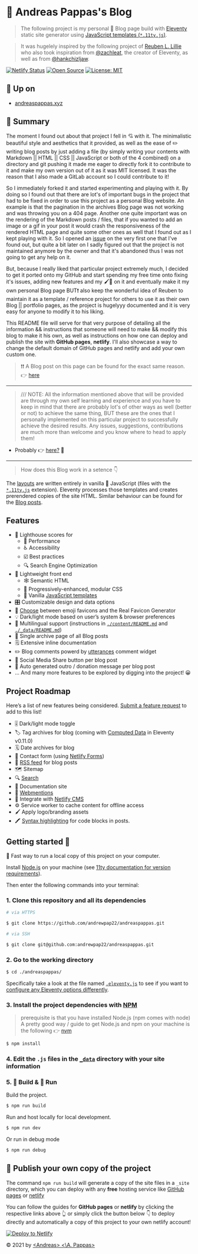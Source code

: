 # 🦁 Andreas Pappas's Blog

> The following project is my personal 📖 Blog page build with [Eleventy](https://11ty.dev/) static site generator using [JavaScript templates (`*.11ty.js`)](https://11ty.dev/languages/javascript/).

> It was hugelely inspired by the following project of [Reuben L. Lillie](https://gitlab.com/reubenlillie/eleventy-dot-js-blog/-/tree/master) who also took inspiration from [@zachleat](https://github.com/11ty/eleventy-base-blog/), the creator of Eleventy, as well as from [@hankchizljaw](https://github.com/hankchizljaw/hylia). 

[![Netlify Status](https://api.netlify.com/api/v1/badges/33071dfc-5c6d-4963-a927-4a9f7b8cb57a/deploy-status)](https://app.netlify.com/sites/andreaspappas/deploys)
[![Open Source](https://badges.frapsoft.com/os/v1/open-source.svg?v=103)](https://opensource.org/)
[![License: MIT](https://img.shields.io/badge/License-MIT-yellow.svg)](https://opensource.org/licenses/MIT)

## 🚀 Up on

* [andreaspappas.xyz](https://andreaspappas.xyz/)

## 💬 Summary

The moment I found out about that project I fell in 💘 with it. The minimalistic beautiful style and aesthetics that it provided, as well as the ease of ✏️ writing blog posts by just adding a file (by simply writing your contents with Markdown || HTML || CSS || JavaScript or both of the 4 combined) on a directory and git pushing it made me eager to directly fork it to contribute to it and make my own version out of it as it was MIT licensed. It was the reason that I also made a GitLab account so I could contribute to it! 

So I immediately forked it and started experimenting and playing with it. By doing so I found out that there are lot's of important bugs in the project that had to be fixed in order to use this project as a personal Blog website. An example is that the pagination in the archives Blog page was not working and was throwing you on a 404 page. Another one quite important was on the rendering of the Markdown posts / files, that if you wanted to add an image or a gif in your post it would crash the responsiveness of the rendered HTML page and quite some other ones as well that I found out as I kept playing with it. So I opened an [issue](https://gitlab.com/reubenlillie/eleventy-dot-js-blog/-/issues/62) on the very first one that I've found out, but quite a bit later on I sadly figured out that the project is not maintained anymore by the owner and that it's abandoned thus I was not going to get any help on it. 

But, because I really liked that particular project extremely much, I decided to get it ported onto my GitHub and start spending my free time onto fixing it's issues, adding new features and my 🖌️🎨 on it and eventually make it my own personal Blog page BUT❗ also keep the wonderful idea of Reuben to maintain it as a template / reference project for others to use it as their own Blog || portfolio pages, as the project is hugelyyy documented and it is very easy for anyone to modify it to his liking. 

This README file will serve for that very purpose of detailing all the information && instructions that someone will need to make && modify this blog to make it his own, as well as instructions on how one can deploy and publish the site with **GitHub pages**, **netlify**. I'll also showcase a way to change the default domain of GitHub pages and netlify and add your own custom one. 

> ❗❗ A Blog post on this page can be found for the exact same reason. 👉 [here](https://andreaspappas.xyz/blog/) 

<hr>

> /// NOTE: All the information mentioned above that will be provided are through my own self learning and experience and you have to keep in mind that there are probably lot's of other ways as well (better or not) to achieve the same thing, BUT these are the ones that I personally implemented on this particular project to successfully achieve the desired results. 
> Any issues, suggestions, contributions are much more than welcome and you know where to head to apply them! 

* Probably 👉 [here?](https://github.com/andrewpap22/andreaspappas/issues) 🙂 

<hr>

> How does this Blog work in a setence 👇

The [layouts](https://github.com/andrewpap22/andreaspappas/tree/main/_includes/layouts) are written entirely in vanilla 🍦 JavaScript (files with the [`*.11ty.js`](https://www.11ty.dev/docs/languages/javascript/) extension). Eleventy processes those templates and creates prerendered copies of the site HTML. Similar behaviour can be found for the [Blog posts](https://github.com/andrewpap22/andreaspappas/tree/main/content/posts).

## Features

* 💯 Lighthouse scores for 
  * 💨 Performance 
  * ♿ Accessibility
  * ☑️  Best practices
  * 🔍 Search Engine Optimization
* 🏸 Lightweight front end
  * 🕸 Semantic HTML
  * 🎨 Progressively-enhanced, modular CSS
  * 🍦 Vanilla [JavaScript templates](https://11ty.dev/languages/javascript/)
* 🎛️ Customizable design and data options
* 🍬 [Choose](https://github.com/andrewpap22/andreaspappas/blob/main/_includes/shortcodes/favicon.js) between emoji favicons and the Real Favicon Generator
* 💡 Dark/light mode based on user’s system & browser preferences
* 🔣 Multilingual support (instructions in [`./content/README.md`](https://github.com/andrewpap22/andreaspappas/blob/main/content/README.md) and [`./_data/README.md`](https://github.com/andrewpap22/andreaspappas/blob/main/_data/README.md))
* 🔖 Single archive page of all Blog posts
* 🗒️ Extensive inline documentation
* ✏️ Blog comments powerd by [utterances](https://utteranc.es/) comment widget
* 📢 Social Media Share button per blog post
* 💸 Auto generated outro / donation message per blog post
*  ... And many more features to be explored by digging into the project! 😀

## Project Roadmap

Here’s a list of new features being considered. [Submit a feature request](https://github.com/andrewpap22/andreaspappas/issues/new) to add to this list!

* 🎚️ Dark/light mode toggle
* 🏷️ Tag archives for blog (coming with [Computed Data](https://www.11ty.dev/docs/data-computed/) in Eleventy v0.11.0)
* 🗓 Date archives for blog
* 💌 Contact form (using [Netlify Forms](https://docs.netlify.com/forms/setup/))
* 📡 [RSS feed](https://www.11ty.dev/docs/plugins/rss/) for blog posts
* 🗺️ Sitemap 
* 🔍 [Search](https://www.hawksworx.com/blog/adding-search-to-a-jamstack-site/) 
* 📄 Documentation site
* 📣 [Webmentions](https://mxb.dev/blog/using-webmentions-on-static-sites/)
* 📝 Integrate with [Netlify CMS](https://www.netlifycms.org/)
* ⚙️  Service worker to cache content for offline access
* 🖌️ Apply logo/branding assets
* 🖍️ [Syntax highlighting](https://www.11ty.dev/docs/plugins/syntaxhighlight/) for code blocks in posts.

## Getting started 👣

🚀 Fast way to run a local copy of this project on your computer.

Install [Node.js](https://nodejs.org/) on your machine (see [11ty documentation for version requirements](https://www.11ty.dev/docs/getting-started/)).

Then enter the following commands into your terminal:

### 1. Clone this repository and all its dependencies

```bash
# via HTTPS

$ git clone https://github.com/andrewpap22/andreaspappas.git 
```

```bash
# via SSH

$ git clone git@github.com:andrewpap22/andreaspappas.git
```

### 2. Go to the working directory

```bash
$ cd ./andreaspappas/
```

Specifically take a look at the file named [`.eleventy.js`](https://github.com/andrewpap22/andreaspappas/blob/main/.eleventy.js) to see if you want to [configure any Eleventy options differently](https://www.11ty.dev/docs/config/).

### 3. Install the project dependencies with [NPM](https://www.npmjs.com/)

> prerequisite is that you have installed Node.js (npm comes with node)
> A pretty good way / guide to get Node.js and npm on your machine is the following 👉 [nvm](https://github.com/nvm-sh/nvm/blob/master/README.md)

```bash
$ npm install
```

### 4. Edit the `.js` files in the [`_data`](https://github.com/andrewpap22/andreaspappas/blob/main/_data/site.js) directory with your site information

### 5. 🧱 Build & 👟 Run

Build the project.

```bash
$ npm run build
```

Run and host locally for local development.

```bash
$ npm run dev
```

Or run in debug mode

```bash
$ npm run debug
```

## 🚀 Publish your own copy of the project

The command `npm run build` will generate a copy of the site files in a `_site` directory, which you can deploy with any **free** hosting service like [GitHub pages](https://www.freecodecamp.org/news/hosting-custom-domain-on-github-pages-8c598248d2bc/) or [netlify](https://www.netlify.com/blog/2016/10/27/a-step-by-step-guide-deploying-a-static-site-or-single-page-app/)

You can follow the guides for **GitHub pages** or **netlify** by clicking the respective links above 👆 or simply click the button below 👇 to deploy directly and automatically a copy of this project to your own netlify account!

[![Deploy to Netlify](https://www.netlify.com/img/deploy/button.svg)](https://app.netlify.com/start/deploy?repository=https://github.com/andrewpap22/andreaspappas)

&copy; 2021 by [\<Andreas\> \<\\A. Pappas\>](https://twitter.com/AndreasPappas22)
